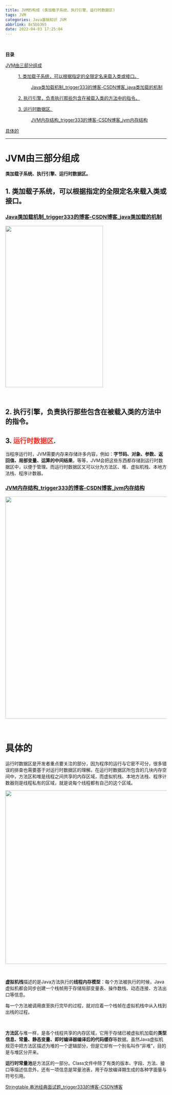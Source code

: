 ```yaml
---
title: JVM的构成 (类加载子系统、执行引擎、运行时数据区)
tags: JVM
categories: Java基础知识 JVM
abbrlink: 8c5bb365
date: 2022-04-03 17:25:04
---
```


<!--more-->

<p> </p>

<p id="main-toc"><strong>目录</strong></p>

<p id="JVM%E7%94%B1%E4%B8%89%E9%83%A8%E5%88%86%E7%BB%84%E6%88%90-toc" style="margin-left:0px;"><a href="#JVM%E7%94%B1%E4%B8%89%E9%83%A8%E5%88%86%E7%BB%84%E6%88%90">JVM由三部分组成</a></p>

<p id="1.%20%E7%B1%BB%E5%8A%A0%E8%BD%BD%E5%AD%90%E7%B3%BB%E7%BB%9F%EF%BC%8C%E5%8F%AF%E4%BB%A5%E6%A0%B9%E6%8D%AE%E6%8C%87%E5%AE%9A%E7%9A%84%E5%85%A8%E9%99%90%E5%AE%9A%E5%90%8D%E6%9D%A5%E8%BD%BD%E5%85%A5%E7%B1%BB%E6%88%96%E6%8E%A5%E5%8F%A3%E3%80%82-toc" style="margin-left:40px;"><a href="#1.%20%E7%B1%BB%E5%8A%A0%E8%BD%BD%E5%AD%90%E7%B3%BB%E7%BB%9F%EF%BC%8C%E5%8F%AF%E4%BB%A5%E6%A0%B9%E6%8D%AE%E6%8C%87%E5%AE%9A%E7%9A%84%E5%85%A8%E9%99%90%E5%AE%9A%E5%90%8D%E6%9D%A5%E8%BD%BD%E5%85%A5%E7%B1%BB%E6%88%96%E6%8E%A5%E5%8F%A3%E3%80%82">1. 类加载子系统，可以根据指定的全限定名来载入类或接口。</a></p>

<p id="Java%E7%B1%BB%E5%8A%A0%E8%BD%BD%E6%9C%BA%E5%88%B6_trigger333%E7%9A%84%E5%8D%9A%E5%AE%A2-CSDN%E5%8D%9A%E5%AE%A2_java%E7%B1%BB%E5%8A%A0%E8%BD%BD%E7%9A%84%E6%9C%BA%E5%88%B6-toc" style="margin-left:80px;"><a href="#Java%E7%B1%BB%E5%8A%A0%E8%BD%BD%E6%9C%BA%E5%88%B6_trigger333%E7%9A%84%E5%8D%9A%E5%AE%A2-CSDN%E5%8D%9A%E5%AE%A2_java%E7%B1%BB%E5%8A%A0%E8%BD%BD%E7%9A%84%E6%9C%BA%E5%88%B6">Java类加载机制_trigger333的博客-CSDN博客_java类加载的机制</a></p>

<p id="2.%20%E6%89%A7%E8%A1%8C%E5%BC%95%E6%93%8E%EF%BC%8C%E8%B4%9F%E8%B4%A3%E6%89%A7%E8%A1%8C%E9%82%A3%E4%BA%9B%E5%8C%85%E5%90%AB%E5%9C%A8%E8%A2%AB%E8%BD%BD%E5%85%A5%E7%B1%BB%E7%9A%84%E6%96%B9%E6%B3%95%E4%B8%AD%E7%9A%84%E6%8C%87%E4%BB%A4%E3%80%82-toc" style="margin-left:40px;"><a href="#2.%20%E6%89%A7%E8%A1%8C%E5%BC%95%E6%93%8E%EF%BC%8C%E8%B4%9F%E8%B4%A3%E6%89%A7%E8%A1%8C%E9%82%A3%E4%BA%9B%E5%8C%85%E5%90%AB%E5%9C%A8%E8%A2%AB%E8%BD%BD%E5%85%A5%E7%B1%BB%E7%9A%84%E6%96%B9%E6%B3%95%E4%B8%AD%E7%9A%84%E6%8C%87%E4%BB%A4%E3%80%82">2. 执行引擎，负责执行那些包含在被载入类的方法中的指令。</a></p>

<p id="3.%20%E8%BF%90%E8%A1%8C%E6%97%B6%E6%95%B0%E6%8D%AE%E5%8C%BA.%C2%A0-toc" style="margin-left:40px;"><a href="#3.%20%E8%BF%90%E8%A1%8C%E6%97%B6%E6%95%B0%E6%8D%AE%E5%8C%BA.%C2%A0">3. 运行时数据区. </a></p>

<p id="JVM%E5%86%85%E5%AD%98%E7%BB%93%E6%9E%84_trigger333%E7%9A%84%E5%8D%9A%E5%AE%A2-CSDN%E5%8D%9A%E5%AE%A2_jvm%E5%86%85%E5%AD%98%E7%BB%93%E6%9E%84-toc" style="margin-left:80px;"><a href="#JVM%E5%86%85%E5%AD%98%E7%BB%93%E6%9E%84_trigger333%E7%9A%84%E5%8D%9A%E5%AE%A2-CSDN%E5%8D%9A%E5%AE%A2_jvm%E5%86%85%E5%AD%98%E7%BB%93%E6%9E%84">JVM内存结构_trigger333的博客-CSDN博客_jvm内存结构</a></p>

<p id="%E5%85%B7%E4%BD%93%E7%9A%84-toc" style="margin-left:0px;"><a href="#%E5%85%B7%E4%BD%93%E7%9A%84">具体的</a></p>

<hr id="hr-toc" /><p></p>

<h1 id="JVM%E7%94%B1%E4%B8%89%E9%83%A8%E5%88%86%E7%BB%84%E6%88%90">JVM由三部分组成</h1>

<p><strong>类加载子系统、执行引擎、运行时数据区。</strong></p>

<h2 id="1.%20%E7%B1%BB%E5%8A%A0%E8%BD%BD%E5%AD%90%E7%B3%BB%E7%BB%9F%EF%BC%8C%E5%8F%AF%E4%BB%A5%E6%A0%B9%E6%8D%AE%E6%8C%87%E5%AE%9A%E7%9A%84%E5%85%A8%E9%99%90%E5%AE%9A%E5%90%8D%E6%9D%A5%E8%BD%BD%E5%85%A5%E7%B1%BB%E6%88%96%E6%8E%A5%E5%8F%A3%E3%80%82">1. 类加载子系统，可以根据指定的全限定名来载入类或接口。</h2>

<h3 id="Java%E7%B1%BB%E5%8A%A0%E8%BD%BD%E6%9C%BA%E5%88%B6_trigger333%E7%9A%84%E5%8D%9A%E5%AE%A2-CSDN%E5%8D%9A%E5%AE%A2_java%E7%B1%BB%E5%8A%A0%E8%BD%BD%E7%9A%84%E6%9C%BA%E5%88%B6"><a data-link-desc="类加载器，双亲委派机制，类加载的三个阶段。目录类加载过程加载阶段链接阶段验证准备解析初始化类加载机制类加载器双亲委派机制类加载过程我们编写的java文件都是保存着业务逻辑代码。java编译器将 .java 文件编译成扩展名为 .class 的文件。.class 文件中保存着java转换后，虚拟机将要执行的指令。当需要某个类的时候，java虚拟机会加载 .class 文件，并创建对应的class对象，将class文件加载到虚拟机的内存，这个过程被称为类的" data-link-icon="https://g.csdnimg.cn/static/logo/favicon32.ico" data-link-title="Java类加载机制_trigger333的博客-CSDN博客_java类加载的机制" href="https://blog.csdn.net/weixin_40757930/article/details/123229959" title="Java类加载机制_trigger333的博客-CSDN博客_java类加载的机制">Java类加载机制_trigger333的博客-CSDN博客_java类加载的机制</a></h3>

<p><img alt="" height="502" src="https://img-blog.csdnimg.cn/48aecc6ae05f4a0a944347cc827ac43d.png?x-oss-process=image/watermark,type_d3F5LXplbmhlaQ,shadow_50,text_Q1NETiBAdHJpZ2dlcjMzMw==,size_9,color_FFFFFF,t_70,g_se,x_16" width="305" /></p>

<p> </p>

<h2 id="2.%20%E6%89%A7%E8%A1%8C%E5%BC%95%E6%93%8E%EF%BC%8C%E8%B4%9F%E8%B4%A3%E6%89%A7%E8%A1%8C%E9%82%A3%E4%BA%9B%E5%8C%85%E5%90%AB%E5%9C%A8%E8%A2%AB%E8%BD%BD%E5%85%A5%E7%B1%BB%E7%9A%84%E6%96%B9%E6%B3%95%E4%B8%AD%E7%9A%84%E6%8C%87%E4%BB%A4%E3%80%82">2. 执行引擎，负责执行那些包含在被载入类的方法中的指令。</h2>

<h2 id="3.%20%E8%BF%90%E8%A1%8C%E6%97%B6%E6%95%B0%E6%8D%AE%E5%8C%BA.%C2%A0">3. <span style="color:#fe2c24;"><strong>运行时数据区</strong></span>. </h2>

<p>当程序运行时，JVM需要内存来存储许多内容，例如：<strong>字节码、对象、参数、返回值、局部变量、运算的中间结果</strong>，等等，JVM会把这些东西都存储到运行时数据区中，以便于管理。而运行时数据区又可以分为方法区、堆、虚拟机栈、本地方法栈、程序计数器。</p>

<h3 id="JVM%E5%86%85%E5%AD%98%E7%BB%93%E6%9E%84_trigger333%E7%9A%84%E5%8D%9A%E5%AE%A2-CSDN%E5%8D%9A%E5%AE%A2_jvm%E5%86%85%E5%AD%98%E7%BB%93%E6%9E%84"><a data-link-desc="问题：OOM,GC问题怎么解决，JVM调优。JVM参数设置。java api 还是运行在jvm虚拟机上。内功就是jvm 相当于公式的推导过程。底层问题，高工资。架构师关心的两个问题：如何让我的系统更快？ 如何避免系统出现瓶颈。如何精进自己的技术?知乎上有条帖子：应该如何看招聘信息，直通年薪50万+?参与现有系统的性能优化，重构，保证平台性能和稳定性根据业务场景和需求，决定技术方向，做技术选型能够独立架构和设计海量数据下高并发分布式解决方案，满足功能和非功能需求解决..." data-link-icon="https://g.csdnimg.cn/static/logo/favicon32.ico" data-link-title="JVM内存结构_trigger333的博客-CSDN博客_jvm内存结构" href="https://blog.csdn.net/weixin_40757930/article/details/113520634" title="JVM内存结构_trigger333的博客-CSDN博客_jvm内存结构">JVM内存结构_trigger333的博客-CSDN博客_jvm内存结构</a></h3>

<p><img alt="" height="691" src="https://img-blog.csdnimg.cn/7291421df62646ad966088a66ec55f2b.png?x-oss-process=image/watermark,type_d3F5LXplbmhlaQ,shadow_50,text_Q1NETiBAdHJpZ2dlcjMzMw==,size_16,color_FFFFFF,t_70,g_se,x_16" width="545" /></p>

<p> </p>

<h1 id="%E5%85%B7%E4%BD%93%E7%9A%84">具体的</h1>

<p>运行时数据区是开发者重点要关注的部分，因为程序的运行与它密不可分，很多错误的排查也需要基于对运行时数据区的理解。在运行时数据区所包含的几块内存空间中，方法区和堆是线程之间共享的内存区域，而虚拟机栈、本地方法栈、程序计数器则是线程私有的区域，就是说每个线程都有自己的这个区域。</p>

<p class="img-center"><img alt="" height="540" src="https://img-blog.csdnimg.cn/img_convert/d0f219cf6d8a0faccd6d67b5b50cddba.png" width="512" /></p>

<p> </p>

<p><strong>虚拟机栈</strong>描述的是Java方法执行的<strong>线程内存模型</strong>：每个方法被执行的时候，Java虚拟机都会同步创建一个栈帧用于存储局部变量表、操作数栈、动态连接、方法出口等信息。</p>

<p>每一个方法被调用直至执行完毕的过程，就对应着一个栈帧在虚拟机栈中从入栈到出栈的过程。</p>

<p> 
</p><p><strong>方法区</strong>与堆一样，是各个线程共享的内存区域，它用于存储已被虚拟机加载的<strong>类型信息、常量、静态变量、即时编译器编译后的代码缓存</strong>等数据。虽然Java虚拟机规范中把方法区描述为堆的一个逻辑部分，但是它却有一个别名叫作“非堆”，目的是与堆区分开来。</p>


<p><strong>运行时常量池</strong>是方法区的一部分。Class文件中除了有类的版本、字段、方法、接口等描述信息外，还有一项信息是常量池表，用于存放编译期生成的各种字面量与符号引用。</p>

<p><a data-link-icon="https://csdnimg.cn/release/blog_editor_html/release2.0.8/ckeditor/plugins/CsdnLink/icons/icon-default.png?t=M276" data-link-title="Stringtable 串池经典面试题_trigger333的博客-CSDN博客" href="https://blog.csdn.net/weixin_40757930/article/details/123225164" title="Stringtable 串池经典面试题_trigger333的博客-CSDN博客">Stringtable 串池经典面试题_trigger333的博客-CSDN博客</a></p>

<p></p>

<p></p>
